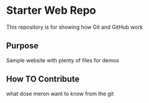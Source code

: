 # Starter Web Repo

This repository is for showing how Git and GitHub work

## Purpose

Sample website with plenty of files for demos


## How TO Contribute 
what dose meron want to know from the git
